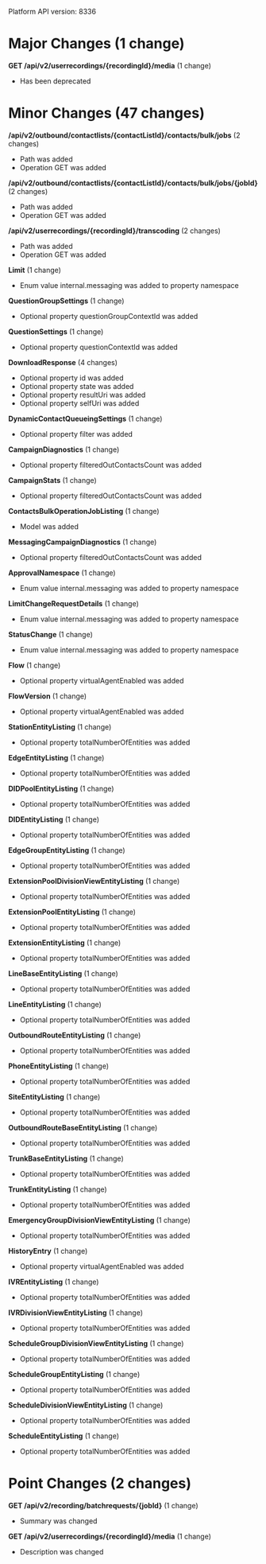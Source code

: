 Platform API version: 8336




# Major Changes (1 change)

**GET /api/v2/userrecordings/{recordingId}/media** (1 change)

* Has been deprecated


# Minor Changes (47 changes)

**/api/v2/outbound/contactlists/{contactListId}/contacts/bulk/jobs** (2 changes)

* Path was added
* Operation GET was added

**/api/v2/outbound/contactlists/{contactListId}/contacts/bulk/jobs/{jobId}** (2 changes)

* Path was added
* Operation GET was added

**/api/v2/userrecordings/{recordingId}/transcoding** (2 changes)

* Path was added
* Operation GET was added

**Limit** (1 change)

* Enum value internal.messaging was added to property namespace

**QuestionGroupSettings** (1 change)

* Optional property questionGroupContextId was added

**QuestionSettings** (1 change)

* Optional property questionContextId was added

**DownloadResponse** (4 changes)

* Optional property id was added
* Optional property state was added
* Optional property resultUri was added
* Optional property selfUri was added

**DynamicContactQueueingSettings** (1 change)

* Optional property filter was added

**CampaignDiagnostics** (1 change)

* Optional property filteredOutContactsCount was added

**CampaignStats** (1 change)

* Optional property filteredOutContactsCount was added

**ContactsBulkOperationJobListing** (1 change)

* Model was added

**MessagingCampaignDiagnostics** (1 change)

* Optional property filteredOutContactsCount was added

**ApprovalNamespace** (1 change)

* Enum value internal.messaging was added to property namespace

**LimitChangeRequestDetails** (1 change)

* Enum value internal.messaging was added to property namespace

**StatusChange** (1 change)

* Enum value internal.messaging was added to property namespace

**Flow** (1 change)

* Optional property virtualAgentEnabled was added

**FlowVersion** (1 change)

* Optional property virtualAgentEnabled was added

**StationEntityListing** (1 change)

* Optional property totalNumberOfEntities was added

**EdgeEntityListing** (1 change)

* Optional property totalNumberOfEntities was added

**DIDPoolEntityListing** (1 change)

* Optional property totalNumberOfEntities was added

**DIDEntityListing** (1 change)

* Optional property totalNumberOfEntities was added

**EdgeGroupEntityListing** (1 change)

* Optional property totalNumberOfEntities was added

**ExtensionPoolDivisionViewEntityListing** (1 change)

* Optional property totalNumberOfEntities was added

**ExtensionPoolEntityListing** (1 change)

* Optional property totalNumberOfEntities was added

**ExtensionEntityListing** (1 change)

* Optional property totalNumberOfEntities was added

**LineBaseEntityListing** (1 change)

* Optional property totalNumberOfEntities was added

**LineEntityListing** (1 change)

* Optional property totalNumberOfEntities was added

**OutboundRouteEntityListing** (1 change)

* Optional property totalNumberOfEntities was added

**PhoneEntityListing** (1 change)

* Optional property totalNumberOfEntities was added

**SiteEntityListing** (1 change)

* Optional property totalNumberOfEntities was added

**OutboundRouteBaseEntityListing** (1 change)

* Optional property totalNumberOfEntities was added

**TrunkBaseEntityListing** (1 change)

* Optional property totalNumberOfEntities was added

**TrunkEntityListing** (1 change)

* Optional property totalNumberOfEntities was added

**EmergencyGroupDivisionViewEntityListing** (1 change)

* Optional property totalNumberOfEntities was added

**HistoryEntry** (1 change)

* Optional property virtualAgentEnabled was added

**IVREntityListing** (1 change)

* Optional property totalNumberOfEntities was added

**IVRDivisionViewEntityListing** (1 change)

* Optional property totalNumberOfEntities was added

**ScheduleGroupDivisionViewEntityListing** (1 change)

* Optional property totalNumberOfEntities was added

**ScheduleGroupEntityListing** (1 change)

* Optional property totalNumberOfEntities was added

**ScheduleDivisionViewEntityListing** (1 change)

* Optional property totalNumberOfEntities was added

**ScheduleEntityListing** (1 change)

* Optional property totalNumberOfEntities was added


# Point Changes (2 changes)

**GET /api/v2/recording/batchrequests/{jobId}** (1 change)

* Summary was changed

**GET /api/v2/userrecordings/{recordingId}/media** (1 change)

* Description was changed
